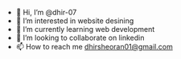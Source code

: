 - 👋 Hi, I’m @dhir-07
- 👀 I’m interested in website desining 
- 🌱 I’m currently learning web development
- 💞️ I’m looking to collaborate on linkedin 
- 📫 How to reach me dhirsheoran01@gmail.com

<!---
dhir-07/dhir-07 is a ✨ special ✨ repository because its `README.md` (this file) appears on your GitHub profile.
You can click the Preview link to take a look at your changes.
--->
